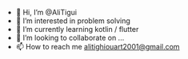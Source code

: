 - 👋 Hi, I’m @AliTigui
- 👀 I’m interested in problem solving
- 🌱 I’m currently learning kotlin / flutter
- 💞️ I’m looking to collaborate on ...
- 📫 How to reach me alitighiouart2001@gmail.com

<!---
AliTigui/AliTigui is a ✨ special ✨ repository because its `README.md` (this file) appears on your GitHub profile.
You can click the Preview link to take a look at your changes.
--->
